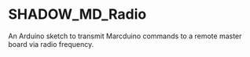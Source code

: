 # SHADOW_MD_Radio
An Arduino sketch to transmit Marcduino commands to a remote master board via radio frequency.

